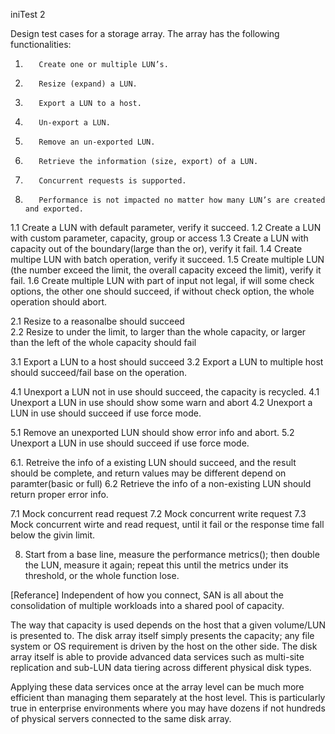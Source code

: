 iniTest 2
 
Design test cases for a storage array. The array has the following functionalities:
1.        Create one or multiple LUN’s.
2.        Resize (expand) a LUN.
3.        Export a LUN to a host.
4.        Un-export a LUN.
5.        Remove an un-exported LUN.
6.        Retrieve the information (size, export) of a LUN.
7.        Concurrent requests is supported.
8.        Performance is not impacted no matter how many LUN’s are created and exported.

1.1 Create a LUN with default parameter, verify it succeed.
1.2 Create a LUN with custom parameter, capacity, group or access 
1.3 Create a LUN with capacity out of the boundary(large than the or), verify it fail.
1.4 Create multipe LUN with batch operation, verify it succeed.
1.5 Create multiple LUN (the number exceed the limit, the overall capacity exceed the limit), verify it fail.
1.6 Create multiple LUN with part of input not legal, if will some check options, the other one should succeed, if without check option, the whole operation should abort.

2.1 Resize to a reasonalbe should succeed  
2.2 Resize to under the limit, to larger than the whole capacity, or larger than the left of the whole capacity should fail

3.1  Export a LUN to a host should succeed
3.2  Export a LUN to multiple host should succeed/fail base on the operation.

4.1 Unexport a LUN not in use should succeed, the capacity is recycled.
4.1 Unexport a LUN in use should show some warn and abort
4.2 Unexport a LUN in use should succeed if use force mode.

5.1 Remove an unexported LUN should show error info and abort. 
5.2 Unexport a LUN in use should succeed if use force mode.

6.1. Retreive the info of a existing LUN should succeed, and the result should be complete, and return values may be different depend on paramter(basic or full)
6.2 Retrieve the info of a non-existing LUN should return proper error info.

7.1  Mock concurrent read request
7.2  Mock concurrent write request
7.3  Mock concurrent wirte and read request, until it fail or the response time fall below the givin limit.

8.  Start from a base line, measure the performance metrics(); then double the LUN, measure it again; repeat this until the metrics under its threshold, or the whole function lose.

[Referance]
Independent of how you connect, SAN is all about the consolidation of multiple workloads into a shared pool of capacity. 

The way that capacity is used depends on the host that a given volume/LUN is presented to. The disk array itself simply presents the capacity; any file system or OS requirement is driven by the host on the other side. The disk array itself is able to provide advanced data services such as multi-site replication and sub-LUN data tiering across different physical disk types. 

Applying these data services once at the array level can be much more efficient than managing them separately at the host level. This is particularly true in enterprise environments where you may have dozens if not hundreds of physical servers connected to the same disk array.
